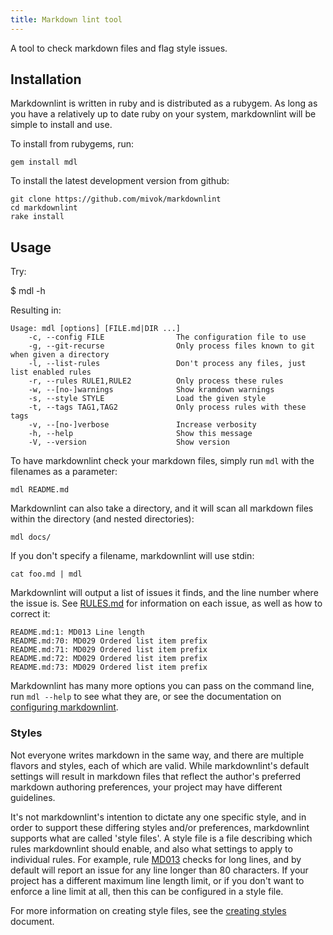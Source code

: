 ```yaml
---
title: Markdown lint tool
---
```


A tool to check markdown files and flag style issues.

## Installation

Markdownlint is written in ruby and is distributed as a rubygem. As long as
you have a relatively up to date ruby on your system, markdownlint will be
simple to install and use.

To install from rubygems, run:

    gem install mdl

To install the latest development version from github:

    git clone https://github.com/mivok/markdownlint
    cd markdownlint
    rake install

## Usage

<!-- ed begin: added by geraldb -->

Try:

   $ mdl -h
   
Resulting in:

```
Usage: mdl [options] [FILE.md|DIR ...]
    -c, --config FILE                The configuration file to use
    -g, --git-recurse                Only process files known to git when given a directory
    -l, --list-rules                 Don't process any files, just list enabled rules
    -r, --rules RULE1,RULE2          Only process these rules
    -w, --[no-]warnings              Show kramdown warnings
    -s, --style STYLE                Load the given style
    -t, --tags TAG1,TAG2             Only process rules with these tags
    -v, --[no-]verbose               Increase verbosity
    -h, --help                       Show this message
    -V, --version                    Show version
```

<!-- ed end: added by geraldb -->


To have markdownlint check your markdown files, simply run `mdl` with the
filenames as a parameter:

    mdl README.md

Markdownlint can also take a directory, and it will scan all markdown files
within the directory (and nested directories):

    mdl docs/

If you don't specify a filename, markdownlint will use stdin:

    cat foo.md | mdl

Markdownlint will output a list of issues it finds, and the line number where
the issue is. See [RULES.md](rules/rules.md) for information on each issue, as
well as how to correct it:

    README.md:1: MD013 Line length
    README.md:70: MD029 Ordered list item prefix
    README.md:71: MD029 Ordered list item prefix
    README.md:72: MD029 Ordered list item prefix
    README.md:73: MD029 Ordered list item prefix

Markdownlint has many more options you can pass on the command line, run
`mdl --help` to see what they are, or see the documentation on
[configuring markdownlint](configuration.md).

### Styles

Not everyone writes markdown in the same way, and there are multiple flavors
and styles, each of which are valid. While markdownlint's default settings
will result in markdown files that reflect the author's preferred markdown
authoring preferences, your project may have different guidelines.

It's not markdownlint's intention to dictate any one specific style, and in
order to support these differing styles and/or preferences, markdownlint
supports what are called 'style files'. A style file is a file describing
which rules markdownlint should enable, and also what settings to apply to
individual rules. For example, rule [MD013](rules/013-line-length.md)
checks for long lines, and by default will report an issue for any line longer
than 80 characters. If your project has a different maximum line length limit,
or if you don't want to enforce a line limit at all, then this can be
configured in a style file.

For more information on creating style files, see the
[creating styles](creating_styles.md) document.

